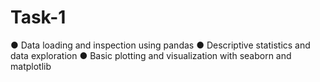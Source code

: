 # Task-1
● Data loading and inspection using pandas ● Descriptive statistics and data exploration ● Basic plotting and visualization with seaborn and matplotlib
